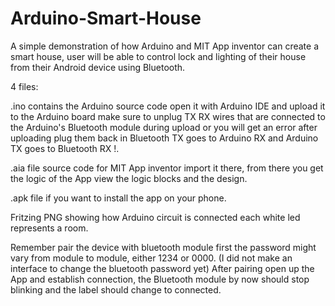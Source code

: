 # Arduino-Smart-House
A simple demonstration of how Arduino and MIT App inventor can create a smart house, user will be able to control lock and lighting of their house from their Android device using Bluetooth.


4 files:

.ino contains the Arduino source code open it with Arduino IDE and upload it to the Arduino board make sure to unplug TX RX wires that are connected to the Arduino's Bluetooth module during upload or you will get an error after uploading plug them back in Bluetooth TX goes to Arduino RX and Arduino TX goes to Bluetooth RX !. 

.aia file source code for MIT App inventor import it there, from there you get the logic of the App view the logic blocks and the design. 

.apk file if you want to install the app on your phone.

Fritzing PNG showing how Arduino circuit is connected each white led represents a room.

Remember pair the device with bluetooth module first the password might vary from module to module, either 1234 or 0000. (I did not make an interface to change the bluetooth password yet)
After pairing open up the App and establish connection, the Bluetooth module by now should stop blinking and the label should change to connected.
